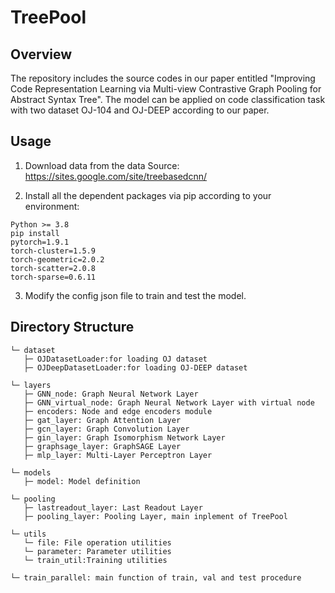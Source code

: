 # TreePool

## Overview

The repository includes the source codes in our paper entitled "Improving Code Representation Learning via Multi-view Contrastive Graph Pooling for Abstract Syntax Tree". The model can be applied on code classification task with two dataset OJ-104 and OJ-DEEP according to our paper.  


## Usage

1. Download data from the data Source: https://sites.google.com/site/treebasedcnn/

2. Install all the dependent packages via pip according to your environment:
```
Python >= 3.8
pip install
pytorch=1.9.1
torch-cluster=1.5.9
torch-geometric=2.0.2
torch-scatter=2.0.8
torch-sparse=0.6.11
```

3. Modify the config json file to train and test the model.

## Directory Structure

```
└─ dataset
   ├─ OJDatasetLoader:for loading OJ dataset
   ├─ OJDeepDatasetLoader:for loading OJ-DEEP dataset

└─ layers
   ├─ GNN_node: Graph Neural Network Layer
   ├─ GNN_virtual_node: Graph Neural Network Layer with virtual node
   ├─ encoders: Node and edge encoders module
   ├─ gat_layer: Graph Attention Layer
   ├─ gcn_layer: Graph Convolution Layer
   ├─ gin_layer: Graph Isomorphism Network Layer
   ├─ graphsage_layer: GraphSAGE Layer
   ├─ mlp_layer: Multi-Layer Perceptron Layer

└─ models
   ├─ model: Model definition

└─ pooling
   ├─ lastreadout_layer: Last Readout Layer
   ├─ pooling_layer: Pooling Layer, main inplement of TreePool

└─ utils
   └─ file: File operation utilities
   └─ parameter: Parameter utilities
   └─ train_util:Training utilities

└─ train_parallel: main function of train, val and test procedure
```
